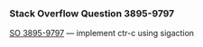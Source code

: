 ### Stack Overflow Question 3895-9797

[SO 3895-9797](http://stackoverflow.com/q/38959797) &mdash;
implement ctr-c using sigaction

